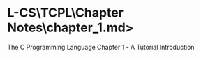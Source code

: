 L-CS\TCPL\Chapter Notes\chapter_1.md>
===
The C Programming Language Chapter 1 - A Tutorial Introduction
